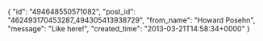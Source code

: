  {
   "id": "494648550571082",
   "post_id": "462493170453287_494305413938729",
   "from_name": "Howard Posehn",
   "message": "Like here!",
   "created_time": "2013-03-21T14:58:34+0000"
 }
